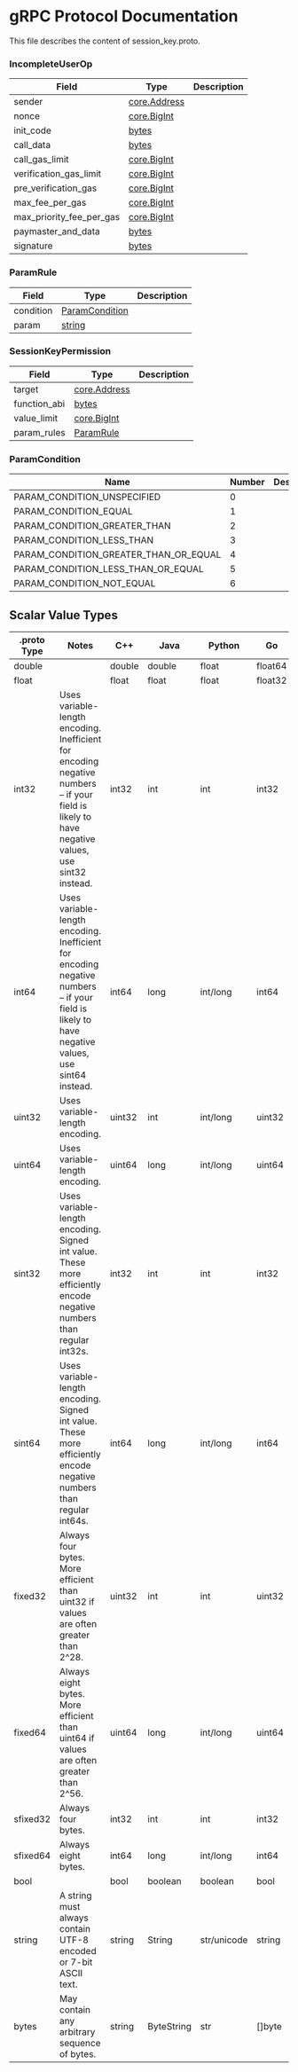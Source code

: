 # gRPC Protocol Documentation

This file describes the content of session_key.proto.

 <!-- end services -->



### IncompleteUserOp



| Field | Type | Description |
| ----- | ---- | ----------- |
| sender | [core.Address](core.proto.md#address) |  |
| nonce | [core.BigInt](core.proto.md#bigint) |  |
| init_code | [bytes](#bytes) |  |
| call_data | [bytes](#bytes) |  |
| call_gas_limit | [core.BigInt](core.proto.md#bigint) |  |
| verification_gas_limit | [core.BigInt](core.proto.md#bigint) |  |
| pre_verification_gas | [core.BigInt](core.proto.md#bigint) |  |
| max_fee_per_gas | [core.BigInt](core.proto.md#bigint) |  |
| max_priority_fee_per_gas | [core.BigInt](core.proto.md#bigint) |  |
| paymaster_and_data | [bytes](#bytes) |  |
| signature | [bytes](#bytes) |  |







### ParamRule



| Field | Type | Description |
| ----- | ---- | ----------- |
| condition | [ParamCondition](#paramcondition) |  |
| param | [string](#string) |  |







### SessionKeyPermission



| Field | Type | Description |
| ----- | ---- | ----------- |
| target | [core.Address](core.proto.md#address) |  |
| function_abi | [bytes](#bytes) |  |
| value_limit | [core.BigInt](core.proto.md#bigint) |  |
| param_rules | [ParamRule](#paramrule) |  |





 <!-- end messages -->



### ParamCondition


| Name | Number | Description |
| ---- | ------ | ----------- |
| PARAM_CONDITION_UNSPECIFIED | 0 |  |
| PARAM_CONDITION_EQUAL | 1 |  |
| PARAM_CONDITION_GREATER_THAN | 2 |  |
| PARAM_CONDITION_LESS_THAN | 3 |  |
| PARAM_CONDITION_GREATER_THAN_OR_EQUAL | 4 |  |
| PARAM_CONDITION_LESS_THAN_OR_EQUAL | 5 |  |
| PARAM_CONDITION_NOT_EQUAL | 6 |  |


 <!-- end enums -->

 <!-- end HasExtensions -->



## Scalar Value Types

| .proto Type | Notes | C++ | Java | Python | Go | C# | PHP | Ruby |
| ----------- | ----- | --- | ---- | ------ | -- | -- | --- | ---- |
| <a name="double" /> double |  | double | double | float | float64 | double | float | Float |
| <a name="float" /> float |  | float | float | float | float32 | float | float | Float |
| <a name="int32" /> int32 | Uses variable-length encoding. Inefficient for encoding negative numbers – if your field is likely to have negative values, use sint32 instead. | int32 | int | int | int32 | int | integer | Bignum or Fixnum (as required) |
| <a name="int64" /> int64 | Uses variable-length encoding. Inefficient for encoding negative numbers – if your field is likely to have negative values, use sint64 instead. | int64 | long | int/long | int64 | long | integer/string | Bignum |
| <a name="uint32" /> uint32 | Uses variable-length encoding. | uint32 | int | int/long | uint32 | uint | integer | Bignum or Fixnum (as required) |
| <a name="uint64" /> uint64 | Uses variable-length encoding. | uint64 | long | int/long | uint64 | ulong | integer/string | Bignum or Fixnum (as required) |
| <a name="sint32" /> sint32 | Uses variable-length encoding. Signed int value. These more efficiently encode negative numbers than regular int32s. | int32 | int | int | int32 | int | integer | Bignum or Fixnum (as required) |
| <a name="sint64" /> sint64 | Uses variable-length encoding. Signed int value. These more efficiently encode negative numbers than regular int64s. | int64 | long | int/long | int64 | long | integer/string | Bignum |
| <a name="fixed32" /> fixed32 | Always four bytes. More efficient than uint32 if values are often greater than 2^28. | uint32 | int | int | uint32 | uint | integer | Bignum or Fixnum (as required) |
| <a name="fixed64" /> fixed64 | Always eight bytes. More efficient than uint64 if values are often greater than 2^56. | uint64 | long | int/long | uint64 | ulong | integer/string | Bignum |
| <a name="sfixed32" /> sfixed32 | Always four bytes. | int32 | int | int | int32 | int | integer | Bignum or Fixnum (as required) |
| <a name="sfixed64" /> sfixed64 | Always eight bytes. | int64 | long | int/long | int64 | long | integer/string | Bignum |
| <a name="bool" /> bool |  | bool | boolean | boolean | bool | bool | boolean | TrueClass/FalseClass |
| <a name="string" /> string | A string must always contain UTF-8 encoded or 7-bit ASCII text. | string | String | str/unicode | string | string | string | String (UTF-8) |
| <a name="bytes" /> bytes | May contain any arbitrary sequence of bytes. | string | ByteString | str | []byte | ByteString | string | String (ASCII-8BIT) |
